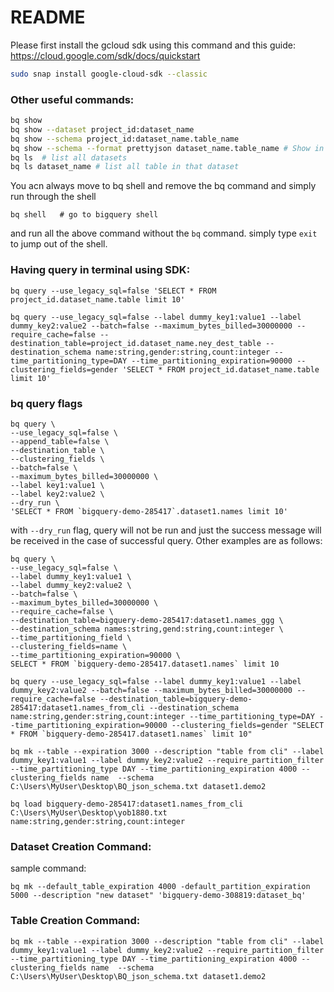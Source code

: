 # README

Please first install the gcloud sdk using this command and this guide: https://cloud.google.com/sdk/docs/quickstart
```bash
sudo snap install google-cloud-sdk --classic
```

### Other useful commands:

```bash
bq show
bq show --dataset project_id:dataset_name
bq show --schema project_id:dataset_name.table_name
bq show --schema --format prettyjson dataset_name.table_name # Show in json format
bq ls  # list all datasets
bq ls dataset_name # list all table in that dataset
```

You acn always move to bq shell and remove the bq command and simply run through the shell

```shell
bq shell   # go to bigquery shell
```
and run all the above command without the ```bq``` command.
simply type ```exit``` to jump out of the shell.


### Having query in terminal using SDK:

```shell
bq query --use_legacy_sql=false 'SELECT * FROM project_id.dataset_name.table limit 10'

bq query --use_legacy_sql=false --label dummy_key1:value1 --label dummy_key2:value2 --batch=false --maximum_bytes_billed=30000000 --require_cache=false --destination_table=project_id.dataset_name.ney_dest_table --destination_schema name:string,gender:string,count:integer --time_partitioning_type=DAY --time_partitioning_expiration=90000 --clustering_fields=gender 'SELECT * FROM project_id.dataset_name.table limit 10'
```

### bq query flags
```shell
bq query \
--use_legacy_sql=false \
--append_table=false \
--destination_table \
--clustering_fields \
--batch=false \
--maximum_bytes_billed=30000000 \
--label key1:value1 \
--label key2:value2 \
--dry_run \    
'SELECT * FROM `bigquery-demo-285417`.dataset1.names limit 10'
```
with ```--dry_run``` flag, query will not be run and just the success message 
will be received in the case of successful query. Other examples are as follows:
```shell
bq query \
--use_legacy_sql=false \
--label dummy_key1:value1 \
--label dummy_key2:value2 \
--batch=false \
--maximum_bytes_billed=30000000 \
--require_cache=false \
--destination_table=bigquery-demo-285417:dataset1.names_ggg \
--destination_schema names:string,gend:string,count:integer \
--time_partitioning_field \
--clustering_fields=name \
--time_partitioning_expiration=90000 \
SELECT * FROM `bigquery-demo-285417.dataset1.names` limit 10
```


```shell
bq query --use_legacy_sql=false --label dummy_key1:value1 --label dummy_key2:value2 --batch=false --maximum_bytes_billed=30000000 --require_cache=false --destination_table=bigquery-demo-285417:dataset1.names_from_cli --destination_schema name:string,gender:string,count:integer --time_partitioning_type=DAY --time_partitioning_expiration=90000 --clustering_fields=gender "SELECT * FROM `bigquery-demo-285417.dataset1.names` limit 10"

bq mk --table --expiration 3000 --description "table from cli" --label dummy_key1:value1 --label dummy_key2:value2 --require_partition_filter --time_partitioning_type DAY --time_partitioning_expiration 4000 --clustering_fields name  --schema C:\Users\MyUser\Desktop\BQ_json_schema.txt dataset1.demo2

bq load bigquery-demo-285417:dataset1.names_from_cli C:\Users\MyUser\Desktop\yob1880.txt name:string,gender:string,count:integer
```

### Dataset Creation Command:
sample command:
```shell
bq mk --default_table_expiration 4000 -default_partition_expiration 5000 --description "new dataset" 'bigquery-demo-308819:dataset_bq'
```

### Table Creation Command:
```shell
bq mk --table --expiration 3000 --description "table from cli" --label dummy_key1:value1 --label dummy_key2:value2 --require_partition_filter --time_partitioning_type DAY --time_partitioning_expiration 4000 --clustering_fields name  --schema C:\Users\MyUser\Desktop\BQ_json_schema.txt dataset1.demo2
```
